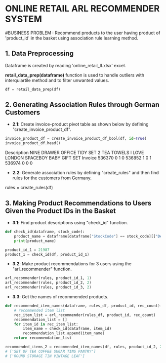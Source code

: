 # ONLINE RETAIL ARL RECOMMENDER SYSTEM

#BUSINESS PROBLEM : Recommend products to the user having product of 'product_id' in the basket using association rule learning method.

## 1. Data Preprocessing

Dataframe is created by reading 'online_retail_II.xlsx' excel.

**retail_data_prep(dataframe)** function is used to handle outliers with interquiartile method and to filter unwanted values.

```python
df = retail_data_prep(df)
```

## 2. Generating Association Rules through German Customers

- **2.1**: Create invoice-product pivot table as shown below by defining "create_invoice_product_df".

```python
invoice_product_df = create_invoice_product_df_bool(df, id=True)
invoice_product_df.head()
```

Description   NINE DRAWER OFFICE TIDY   SET 2 TEA TOWELS I LOVE LONDON    SPACEBOY BABY GIFT SET
Invoice
536370                              0                                 1                       0
536852                              1                                 0                       1
536974                              0                                 0                       0


- **2.2**: Generate association rules by defining "create_rules" and then find rules for the customers from Germany.

rules = create_rules(df)


## 3. Making Product Recommendations to Users Given the Product IDs in the Basket

- **3.1**: Find product descriptions using "check_id" function.

```python
def check_id(dataframe, stock_code):
    product_name = dataframe[dataframe["StockCode"] == stock_code][["Description"]].values[0].tolist()
    print(product_name)

product_id_1 = 21987
product_1 = check_id(df, product_id_1)
```

- **3.2**: Make product recommendations for 3 users using the "arl_recommender" function.

```python
arl_recommender(rules, product_id_1, 1)
arl_recommender(rules, product_id_2, 2)
arl_recommender(rules, product_id_3, 2)
```

- **3.3**: Get the names of recommended products.

```python
def recommended_item_names(dataframe, rules_df, product_id, rec_count):
    # recommended item list 
    rec_item_list = arl_recommender(rules_df, product_id, rec_count)
    recommendation_list = []
    for item_id in rec_item_list:
        item_name = check_id(dataframe, item_id)
        recommendation_list.append(item_name)
    return recommendation_list

recommended_items_2 = recommended_item_names(df, rules, product_id_2, 2)
# ['SET OF TEA COFFEE SUGAR TINS PANTRY']
# ['ROUND STORAGE TIN VINTAGE LEAF']
```